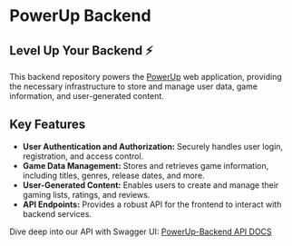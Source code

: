 # PowerUp Backend

## Level Up Your Backend ⚡️
This backend repository powers the [PowerUp](https://powerup-v6y4.onrender.com) web application, providing the necessary infrastructure to store and manage user data, game information, and user-generated content.

## Key Features
* **User Authentication and Authorization:** Securely handles user login, registration, and access control.
* **Game Data Management:** Stores and retrieves game information, including titles, genres, release dates, and more.
* **User-Generated Content:** Enables users to create and manage their gaming lists, ratings, and reviews.
* **API Endpoints:** Provides a robust API for the frontend to interact with backend services.

Dive deep into our API with Swagger UI: [PowerUp-Backend API DOCS](https://shaky-kathryne-c043-9167113e.koyeb.app/swagger-ui/index.html)

